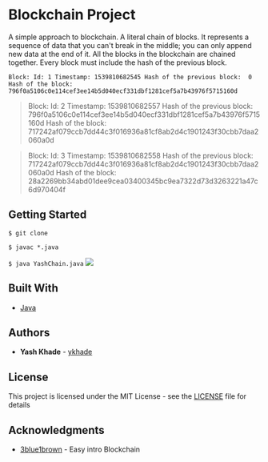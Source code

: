 # Blockchain Project
A simple approach to blockchain. A literal chain of blocks. It represents a sequence of data that you can't break in the middle; you can only append new data at the end of it. All the blocks in the blockchain are chained together. Every block must include the hash of the previous block.


`` Block:
 Id: 1
 Timestamp: 1539810682545
 Hash of the previous block: 
 0
 Hash of the block: 
 796f0a5106c0e114cef3ee14b5d040ecf331dbf1281cef5a7b43976f5715160d
``

> Block:
> Id: 2
> Timestamp: 1539810682557
> Hash of the previous block: 
> 796f0a5106c0e114cef3ee14b5d040ecf331dbf1281cef5a7b43976f5715160d
> Hash of the block: 
> 717242af079ccb7dd44c3f016936a81cf8ab2d4c1901243f30cbb7daa2060a0d

> Block:
> Id: 3
> Timestamp: 1539810682558
> Hash of the previous block: 
> 717242af079ccb7dd44c3f016936a81cf8ab2d4c1901243f30cbb7daa2060a0d
> Hash of the block: 
> 28a2269bb34abd01dee9cea03400345bc9ea7322d73d3263221a47c6d970404f

## Getting Started
``
$ git clone
``

``$ javac *.java``

``$ java YashChain.java``
![](https://media3.giphy.com/media/MFabj1E9mgUsqwVWHu/giphy.gif?cid=790b76115d44ffbc4f594a6955121af4&rid=giphy.gif)

## Built With
* [Java](https://www.oracle.com/technetwork/java/index.html)

## Authors
* **Yash Khade** - [ykhade](https://github.com/ykhade)

## License
This project is licensed under the MIT License - see the [LICENSE](LICENSE) file for details




## Acknowledgments
* [3blue1brown](https://www.youtube.com/watch?v=bBC-nXj3Ng4) - Easy intro Blockchain





